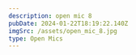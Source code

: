 ```yaml
---
description: open mic 8
pubDate: 2024-01-22T18:19:22.140Z
imgSrc: /assets/open_mic_8.jpg
type: Open Mics
---
```

